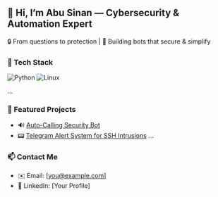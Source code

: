 ## 👋 Hi, I’m Abu Sinan — Cybersecurity & Automation Expert  
🔒 From questions to protection | 🔧 Building bots that secure & simplify

### 🧰 Tech Stack
![Python](https://img.shields.io/badge/-Python-3776AB?style=flat&logo=python&logoColor=white)
![Linux](https://img.shields.io/badge/-Linux-FCC624?style=flat&logo=linux&logoColor=black)

...

### 🚀 Featured Projects
- 🔊 [Auto-Calling Security Bot](github.com/abusinan/security-caller-bot)
- 📟 [Telegram Alert System for SSH Intrusions](...)
...

### 📫 Contact Me
- ✉️ Email: [you@example.com]
- 🔗 LinkedIn: [Your Profile]